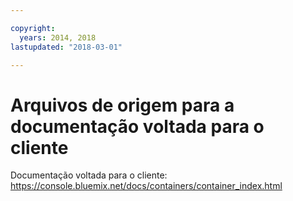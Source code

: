 ```yaml
---

copyright:
  years: 2014, 2018
lastupdated: "2018-03-01"

---
```


# Arquivos de origem para a documentação voltada para o cliente

Documentação voltada para o cliente: https://console.bluemix.net/docs/containers/container_index.html


